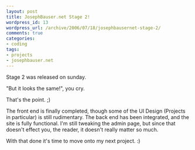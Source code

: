 ```yaml
--- 
layout: post
title: JosephBauser.net Stage 2!
wordpress_id: 13
wordpress_url: /archive/2006/07/18/josephbausernet-stage-2/
comments: true
categories: 
- coding
tags: 
- projects
- josephbauser.net
---
```


Stage 2 was released on sunday.

"But it looks the same!", you cry. 

That's the point. ;)

<!--more-->

The front end is finally completed, though some of the UI Design (Projects in particular) is still rudimentary. The back end has been integrated, and the site is fully functional. I'm still tweaking the admin page, but since that doesn't effect you, the reader, it doesn't really matter so much. 

With that done it's time to move onto my next project. :)
